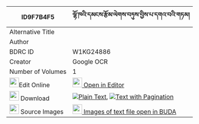 |ID9F7B4F5|ལྷོ་ཁའི་དམངས་རྩོམ་ལེགས་བཏུས་བྱིས་པ་དགའ་བའི་གཏམ། 
| --- | --- 
|Alternative Title |
|Author | 
|BDRC ID | W1KG24886
|Creator | Google OCR
|Number of Volumes| 1
|<img width="25" src="https://img.icons8.com/color/25/000000/edit-property.png">Edit Online| [<img width="25" src="https://avatars.githubusercontent.com/u/45091458?s=200&v=4"> Open in Editor](http://editor.openpecha.org/ID9F7B4F5)
|<img width="25" src="https://img.icons8.com/fluent/48/000000/download-2.png"/>  Download | [![](https://img.icons8.com/color/20/000000/txt.png)Plain Text](https://github.com/Openpecha/ID9F7B4F5/releases/download/v1/lhokha_i_mang_tsom_lek_tu_jipa_plain_ID9F7B4F5.zip), [![](https://img.icons8.com/color/20/000000/txt.png)Text with Pagination](https://github.com/Openpecha/ID9F7B4F5/releases/download/v1/lhokha_i_mang_tsom_lek_tu_jipa_pages_ID9F7B4F5.zip)
|<img width="25" src="https://img.icons8.com/plasticine/100/000000/pictures-folder.png"/>  Source Images | [<img width="25" src="https://library.bdrc.io/icons/BUDA-small.svg"> Images of text file open in BUDA](https://library.bdrc.io/show/bdr:W1KG24886)
